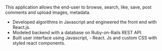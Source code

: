 This application allows the end-user to browse, search, like, save, post comments and upload images, metadata.

- Developed algorithms in Javascript and engineered the front end with React.js.
- Modeled backend with a database on Ruby-on-Rails REST API.
- Built user interface using Javascript, - React. Js and custom CSS with styled react components.
